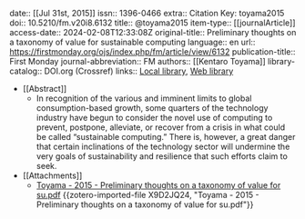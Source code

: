date:: [[Jul 31st, 2015]]
issn:: 1396-0466
extra:: Citation Key: toyama2015
doi:: 10.5210/fm.v20i8.6132
title:: @toyama2015
item-type:: [[journalArticle]]
access-date:: 2024-02-08T12:33:08Z
original-title:: Preliminary thoughts on a taxonomy of value for sustainable computing
language:: en
url:: https://firstmonday.org/ojs/index.php/fm/article/view/6132
publication-title:: First Monday
journal-abbreviation:: FM
authors:: [[Kentaro Toyama]]
library-catalog:: DOI.org (Crossref)
links:: [Local library](zotero://select/groups/2386895/items/XSVN669M), [Web library](https://www.zotero.org/groups/2386895/items/XSVN669M)

- [[Abstract]]
	- In recognition of the various and imminent limits to global consumption-based growth, some quarters of the technology industry have begun to consider the novel use of computing to prevent, postpone, alleviate, or recover from a crisis in what could be called “sustainable computing.” There is, however, a great danger that certain inclinations of the technology sector will undermine the very goals of sustainability and resilience that such efforts claim to seek.
- [[Attachments]]
	- [Toyama - 2015 - Preliminary thoughts on a taxonomy of value for su.pdf](https://computingwithinlimits.org/2015/papers/limits2015-toyama.pdf) {{zotero-imported-file X9D2JQ24, "Toyama - 2015 - Preliminary thoughts on a taxonomy of value for su.pdf"}}